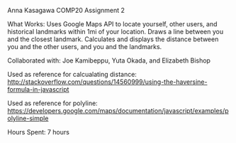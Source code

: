 Anna Kasagawa
COMP20 Assignment 2

What Works: Uses Google Maps API to locate yourself, other users, and historical landmarks within 1mi of your location. 
Draws a line between you and the closest landmark. 
Calculates and displays the distance between you and the other users, and you and the landmarks.

Collaborated with: Joe Kamibeppu, Yuta Okada, and Elizabeth Bishop

Used as reference for calcualating distance:
http://stackoverflow.com/questions/14560999/using-the-haversine-formula-in-javascript

Used as reference for polyline:
https://developers.google.com/maps/documentation/javascript/examples/polyline-simple


Hours Spent: 7 hours 

